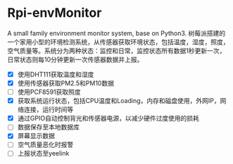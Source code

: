 # Rpi-envMonitor
A small family environment monitor system, base on Python3.
树莓派搭建的一个家用小型的环境检测系统，从传感器获取环境状态，包括温度，湿度，照度，空气质量等。系统分为两种状态：监控和日常，监控状态所有数据1秒更新一次，日常状态则每10分钟更新一次传感器数据并上报。

- [x] 使用DHT111获取温度和湿度
- [x] 使用传感器获取PM2.5和PM10数据
- [ ] 使用PCF8591获取照度
- [x] 获取系统运行状态，包括CPU温度和Loading，内存和磁盘使用，外网IP，网络连接，运行时间等
- [x] 通过GPIO自动控制背光和传感器电源，以减少硬件过度使用的损耗
- [ ] 数据保存至本地数据库
- [x] 屏幕显示数据
- [ ] 空气质量恶化时报警
- [ ] 上报状态至yeelink

